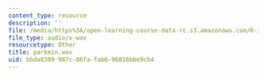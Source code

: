 ```yaml
---
content_type: resource
description: ''
file: /media/https%3A/open-learning-course-data-rc.s3.amazonaws.com/6-341-discrete-time-signal-processing-fall-2005/bbda8309987c86fafab696816bbe9cb4_parkmin.wav
file_type: audio/x-wav
resourcetype: Other
title: parkmin.wav
uid: bbda8309-987c-86fa-fab6-96816bbe9cb4
---
```


